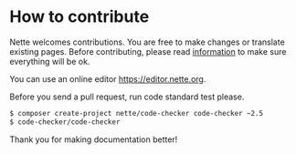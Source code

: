 How to contribute
=================

Nette welcomes contributions. You are free to make changes or translate existing
pages. Before contributing, please read [information](https://nette.org/writing)
to make sure everything will be ok.

You can use an online editor https://editor.nette.org.

Before you send a pull request, run code standard test please.

```sh
$ composer create-project nette/code-checker code-checker ~2.5
$ code-checker/code-checker
```

Thank you for making documentation better!
